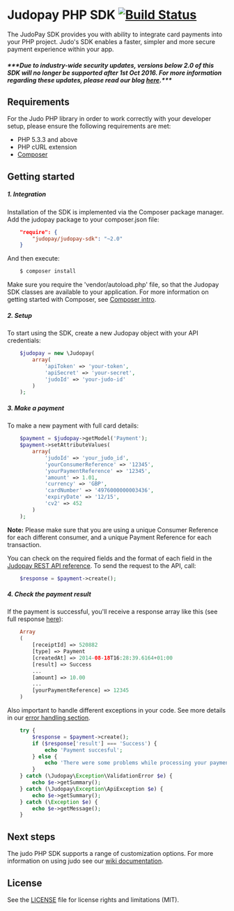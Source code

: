 # Judopay PHP SDK [![Build Status](https://travis-ci.org/Judopay/Judo-PHP.svg?branch=master)](https://travis-ci.org/Judopay/Judo-PHP)
The JudoPay SDK provides you with ability to integrate card payments into your PHP project. Judo's SDK enables a faster, simpler and more secure payment experience within your app.
##### **\*\*\*Due to industry-wide security updates, versions below 2.0 of this SDK will no longer be supported after 1st Oct 2016. For more information regarding these updates, please read our blog [here](http://hub.judopay.com/pci31-security-updates/).*****

## Requirements
For the Judo PHP library in order to work correctly with your developer setup, please ensure the following requirements are met:

- PHP 5.3.3 and above
- PHP cURL extension
- [Composer](https://getcomposer.org/download/)

## Getting started
##### 1. Integration
Installation of the SDK is implemented via the Composer package manager. Add the judopay package to your composer.json file:
```json
    "require": {
        "judopay/judopay-sdk": "~2.0"
    }
```
And then execute:
```bash
    $ composer install
```
Make sure you require the 'vendor/autoload.php' file, so that the Judopay SDK classes are available to your application.
For more information on getting started with Composer, see [Composer intro](https://getcomposer.org/doc/00-intro.md).

##### 2. Setup
To start using the SDK, create a new Judopay object with your API credentials:
```php
    $judopay = new \Judopay(
        array(
            'apiToken' => 'your-token',
            'apiSecret' => 'your-secret',
            'judoId' => 'your-judo-id'
        )
    );
```

##### 3. Make a payment
To make a new payment with full card details:
```php
    $payment = $judopay->getModel('Payment');
    $payment->setAttributeValues(
        array(
            'judoId' => 'your_judo_id',
            'yourConsumerReference' => '12345',
            'yourPaymentReference' => '12345',
            'amount' => 1.01,
            'currency' => 'GBP',
            'cardNumber' => '4976000000003436',
            'expiryDate' => '12/15',
            'cv2' => 452
        )
    );
```
**Note:** Please make sure that you are using a unique Consumer Reference for each different consumer, and a unique Payment Reference for each transaction.

You can check on the required fields and the format of each field in the [Judopay REST API reference](https://www.judopay.com/docs/v5/api-reference/restful-api/#post-card-payment).
To send the request to the API, call:
```php
    $response = $payment->create();
```

##### 4. Check the payment result
If the payment is successful, you'll receive a response array like this (see full response [here](https://www.judopay.com/docs/v5/api-reference/restful-api/#post-card-payment)):
```php
    Array
    (
        [receiptId] => 520882
        [type] => Payment
        [createdAt] => 2014-08-18T16:28:39.6164+01:00
        [result] => Success
        ...
        [amount] => 10.00
        ...	
        [yourPaymentReference] => 12345
    )
```
Also important to handle different exceptions in your code. See more details in our [error handling section](https://github.com/JudoPay/PhpSdk/wiki/Error-handling). 
```php
    try {
        $response = $payment->create();
        if ($response['result'] === 'Success') {
            echo 'Payment succesful';
        } else {
            echo 'There were some problems while processing your payment';
        }
    } catch (\Judopay\Exception\ValidationError $e) {
        echo $e->getSummary();
    } catch (\Judopay\Exception\ApiException $e) {
        echo $e->getSummary();
    } catch (\Exception $e) {
        echo $e->getMessage();
    }
```

## Next steps
The judo PHP SDK supports a range of customization options. For more information on using judo see our [wiki documentation](https://github.com/JudoPay/PhpSdk/wiki). 

## License
See the [LICENSE](https://github.com/JudoPay/PhpSdk/blob/master/LICENSE.txt) file for license rights and limitations (MIT).
